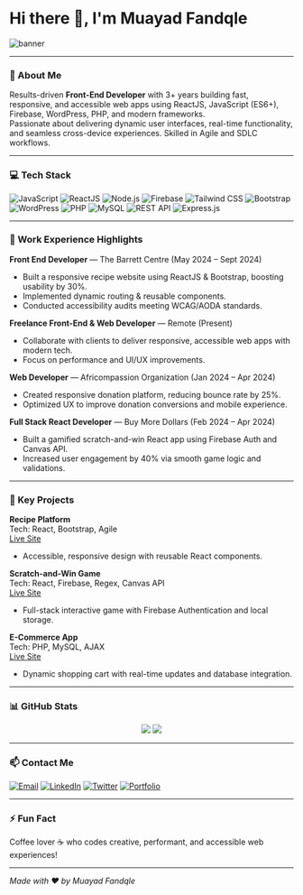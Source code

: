 # Hi there 👋, I'm Muayad Fandqle

![banner](https://raw.githubusercontent.com/muayadcode/muayadcode/main/banner.png)

---

### 🚀 About Me
Results-driven **Front-End Developer** with 3+ years building fast, responsive, and accessible web apps using ReactJS, JavaScript (ES6+), Firebase, WordPress, PHP, and modern frameworks.  
Passionate about delivering dynamic user interfaces, real-time functionality, and seamless cross-device experiences. Skilled in Agile and SDLC workflows.

---

### 💻 Tech Stack

<p>
  <img alt="JavaScript" src="https://img.shields.io/badge/JavaScript-F7DF1E?style=for-the-badge&logo=javascript&logoColor=black" />
  <img alt="ReactJS" src="https://img.shields.io/badge/React-20232A?style=for-the-badge&logo=react&logoColor=61DAFB" />
  <img alt="Node.js" src="https://img.shields.io/badge/Node.js-339933?style=for-the-badge&logo=node.js&logoColor=white" />
  <img alt="Firebase" src="https://img.shields.io/badge/Firebase-FFCA28?style=for-the-badge&logo=firebase&logoColor=black" />
  <img alt="Tailwind CSS" src="https://img.shields.io/badge/Tailwind_CSS-06B6D4?style=for-the-badge&logo=tailwind-css&logoColor=white" />
  <img alt="Bootstrap" src="https://img.shields.io/badge/Bootstrap-7952B3?style=for-the-badge&logo=bootstrap&logoColor=white" />
  <img alt="WordPress" src="https://img.shields.io/badge/WordPress-21759B?style=for-the-badge&logo=wordpress&logoColor=white" />
  <img alt="PHP" src="https://img.shields.io/badge/PHP-777BB4?style=for-the-badge&logo=php&logoColor=white" />
  <img alt="MySQL" src="https://img.shields.io/badge/MySQL-4479A1?style=for-the-badge&logo=mysql&logoColor=white" />
  <img alt="REST API" src="https://img.shields.io/badge/REST_API-0052CC?style=for-the-badge&logo=swagger&logoColor=white" />
  <img alt="Express.js" src="https://img.shields.io/badge/Express.js-000000?style=for-the-badge" />
</p>

---

### 💼 Work Experience Highlights

**Front End Developer** — The Barrett Centre (May 2024 – Sept 2024)  
- Built a responsive recipe website using ReactJS & Bootstrap, boosting usability by 30%.  
- Implemented dynamic routing & reusable components.  
- Conducted accessibility audits meeting WCAG/AODA standards.

**Freelance Front-End & Web Developer** — Remote (Present)  
- Collaborate with clients to deliver responsive, accessible web apps with modern tech.  
- Focus on performance and UI/UX improvements.

**Web Developer** — Africompassion Organization (Jan 2024 – Apr 2024)  
- Created responsive donation platform, reducing bounce rate by 25%.  
- Optimized UX to improve donation conversions and mobile experience.

**Full Stack React Developer** — Buy More Dollars (Feb 2024 – Apr 2024)  
- Built a gamified scratch-and-win React app using Firebase Auth and Canvas API.  
- Increased user engagement by 40% via smooth game logic and validations.

---

### 📂 Key Projects

**Recipe Platform**  
Tech: React, Bootstrap, Agile  
[Live Site](https://template.muayadtech.ca)  
- Accessible, responsive design with reusable React components.

**Scratch-and-Win Game**  
Tech: React, Firebase, Regex, Canvas API  
[Live Site](https://buymoredollars.muayadtech.ca)  
- Full-stack interactive game with Firebase Authentication and local storage.

**E-Commerce App**  
Tech: PHP, MySQL, AJAX  
[Live Site](https://easygroceries.muayadtech.ca)  
- Dynamic shopping cart with real-time updates and database integration.

---

### 📊 GitHub Stats

<p align="center">
  <img src="https://github-readme-stats.vercel.app/api?username=muayadcode&show_icons=true&theme=radical" />
  <img src="https://github-readme-streak-stats.herokuapp.com/?user=muayadcode&theme=radical" />
</p>

---

### 📫 Contact Me

<p>
  <a href="mailto:moayad_nashwan@yahoo.com"><img alt="Email" src="https://img.shields.io/badge/Email-D14836?style=for-the-badge&logo=gmail&logoColor=white" /></a>
  <a href="https://linkedin.com/in/muayadfandqle"><img alt="LinkedIn" src="https://img.shields.io/badge/LinkedIn-0A66C2?style=for-the-badge&logo=linkedin&logoColor=white" /></a>
  <a href="https://twitter.com/muayadjo"><img alt="Twitter" src="https://img.shields.io/badge/Twitter-1DA1F2?style=for-the-badge&logo=twitter&logoColor=white" /></a>
  <a href="https://muayadtech.ca"><img alt="Portfolio" src="https://img.shields.io/badge/Portfolio-FF6F61?style=for-the-badge&logo=googlechrome&logoColor=white" /></a>
</p>

---

### ⚡ Fun Fact  
Coffee lover ☕ who codes creative, performant, and accessible web experiences!

---

*Made with ❤️ by Muayad Fandqle*

